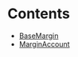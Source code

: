 

# Contents
- [BaseMargin](BaseMargin.sol/abstract.BaseMargin.md)
- [MarginAccount](MarginAccount.sol/contract.MarginAccount.md)

